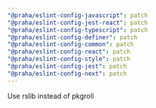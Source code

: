 ```yaml
---
"@praha/eslint-config-javascript": patch
"@praha/eslint-config-jest-react": patch
"@praha/eslint-config-typescript": patch
"@praha/eslint-config-definer": patch
"@praha/eslint-config-common": patch
"@praha/eslint-config-react": patch
"@praha/eslint-config-style": patch
"@praha/eslint-config-jest": patch
"@praha/eslint-config-next": patch
---
```


Use rslib instead of pkgroll
